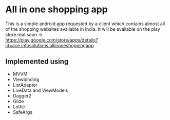 <b><h1>All in one shopping app</h1></b>

This is a simple android app requested by a client which contains almost all of the shopping websites available in India. 
It will be available on the play store real soon ->  
https://play.google.com/store/apps/details?id=ace.infosolutions.allinoneshoppingapp


<h2>Implemented using</h2>

<ul>
  <li>MVVM</li>
  <li>Viewbinding</li>
  <li>ListAdapter</li>
  <li>LiveData and ViewModels</li>
  <li>Dagger2</li>
  <li>Glide</li>
  <li>Lottie</li>
  <li>SafeArgs</li>
  
</ul>  
